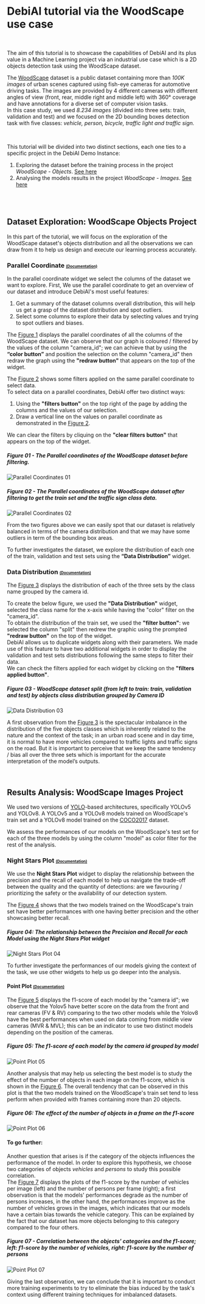 # DebiAI tutorial via the WoodScape use case

<br>

The aim of this tutorial is to showcase the capabilities of DebiAI and its plus value in a Machine Learning project via an industrial use case which is a 2D objects detection task using the WoodScape dataset.


The [WoodScape](https://woodscape.valeo.com/woodscape/) dataset is a public dataset containing more than *100K images* of urban scenes captured using fish-eye cameras for automotive driving tasks. The images are provided by 4 different cameras with different angles of view (front, rear, middle right and middle left) with 360° coverage and have annotations for a diverse set of computer vision tasks.
<br>
In this case study, we used *8.234 images* (divided into three sets: train, validation and test) and we focused on the 2D bounding boxes detection task with five classes: *vehicle, person, bicycle, traffic light and traffic sign.*

<br>

This tutorial will be divided into two distinct sections, each one ties to a specific project in the DebiAI Demo Instance:

1. Exploring the dataset before the training process in the project *WoodScape - Objects*. [See here](#dataset-exploration)
2. Analysing the models results in the project *WoodScape - Images*. [See here](#results-analysis)

<br>
<br>

## Dataset Exploration: WoodScape Objects Project

In this part of the tutorial, we will focus on the exploration of the WoodScape dataset's objects distribution and all the observations we can draw from it to help us design and execute our learning process accurately.


### Parallel Coordinate <font size="1">[(Documentation)](https://debiai.irt-systemx.fr/dashboard/widgets/1_parallel_coordinates/) </font>
In the parallel coordinate widget we select the columns of the dataset we want to explore.
First, We use the parallel coordinate to get an overview of our dataset and introduce DebiAI's most useful features: <br>
1. Get a summary of the dataset columns overall distribution, this will help us get a grasp of the dataset distribution and spot outliers.
2. Select some columns to explore their data by selecting values and trying to spot outliers and biases. 

The [Figure 1](#figure-01---the-parallel-coordinates-of-the-woodscape-dataset-before-filtering) displays the parallel coordinates of all the columns of the WoodScape dataset. We can observe that our graph is coloured / filtered by the values of the column "camera_id"; we can achieve that by using the **“color button”** and position the selection on the column "camera_id" then redraw the graph using the **"redraw button"** that appears on the top of the widget. 

The [Figure 2](#figure-02---the-parallel-coordinates-of-the-woodscape-dataset-after-filtering-to-get-the-train-set-and-the-traffic-sign-class-data) shows some filters applied on the same parallel coordinate to select data. 
<br>
To select data on a parallel coordinates, DebiAI offer two distinct ways:
1. Using the **"filters button"** on the top right of the page by adding the columns and the values of our selection. 
2. Draw a vertical line on the values on parallel coordinate as demonstrated in the [Figure 2](#figure-02---the-parallel-coordinates-of-the-woodscape-dataset-after-filtering-to-get-the-train-set-and-the-traffic-sign-class-data).

We can clear the filters by cliquing on the **"clear filters button"** that appears on the top of the widget.

##### Figure 01 - The Parallel coordinates of the WoodScape dataset before filtering. 
![Parallel Coordinates 01](./images/01_Parallel_Coordinates.png)
##### Figure 02 - The Parallel coordinates of the WoodScape dataset after filtering to get the train set and the traffic sign class data.
![Parallel Coordinates 02](./images/02_Parallel_Coordinates.png)

From the two figures above we can easily spot that our dataset is relatively balanced in terms of the camera distribution and that we may have some outliers in term of the bounding box areas.

To further investigates the dataset, we explore the distribution of each one of the train, validation and test sets using the **“Data Distribution”** widget.


### Data Distribution <font size="1"> [(Documentation)](https://debiai.irt-systemx.fr/dashboard/widgets/1_parallel_coordinates/) </font>
The [Figure 3](#figure-03---woodscape-dataset-split-from-left-to-train-train-validation-and-test-by-objects-class-distribution-grouped-by-camera-id) displays the distribution of each of the three sets by the class name grouped by the camera id. 

To create the below figure, we used the **"Data Distribution"** widget, selected the class name for the x-axis while having the "color" filter on the "camera_id". 
<br>
To obtain the distribution of the train set, we used the **"filter button"**: we selected the column "split" then redrew the graphic using the prompted **"redraw button"** on the top of the widget.
<br>
DebiAI allows us to duplicate widgets along with their parameters. We made use of this feature to have two additional widgets in order to display the validation and test sets distributions following the same steps to filter their data.
<br>
We can check the filters applied for each widget by clicking on the **"filters applied button"**.

##### Figure 03 - WoodScape dataset split (from left to train: train, validation and test) by objects class distribution grouped by Camera ID
![Data Distribution 03](./images/03_Data_Distribution.png)

A first observation from the [Figure 3](#figure-03---woodscape-dataset-split-from-left-to-train-train-validation-and-test-by-objects-class-distribution-grouped-by-camera-id) is the spectacular imbalance in the distribution of the five objects classes which is inherently related to the nature and the context of the task; in an urban road scene and in day time, it is normal to have more vehicles compared to traffic lights and traffic signs on the road. But it is important to perceive that we keep the same tendency / bias all over the three sets which is important for the accurate interpretation of the model’s outputs. <!-- The proportion of objects is more like homogenous across the four cameras in the three sets. -->

<br>

## Results Analysis: WoodScape Images Project
We used two versions of [YOLO](https://arxiv.org/abs/1506.02640)-based architectures, specifically YOLOv5 and YOLOv8. A YOLOv5 and a YOLOv8 models trained on WoodScape's train set and a YOLOv8 model trained on the [COCO2017](https://arxiv.org/abs/1405.0312) dataset.

We assess the performances of our models on the WoodScape's test set for each of the three models by using the column "model" as color filter for the rest of the analysis.


### Night Stars Plot <font size="1"> [(Documentation)](https://debiai.irt-systemx.fr/dashboard/widgets/night_stars_plot/) </font>
We use the **Night Stars Plot** widget to display the relationship between the precision and the recall of each model to help us navigate the trade-off between the quality and the quantity of detections: are we favouring / prioritizing the safety or the availability of our detection system.

The [Figure 4](#figure-05-the-relationship-between-the-precision-and-recall-for-each-model-using-the-night-stars-plot-widget) shows that the two models trained on the WoodScape's train set have better performances with one having better precision and the other showcasing better recall.

##### Figure 04: The relationship between the Precision and Recall for each Model using the Night Stars Plot widget
![Night Stars Plot 04](./images/05_Night_Stars_Plot.png)

To further investigate the performances of our models giving the context of the task, we use other widgets to help us go deeper into the analysis.


#### Point Plot <font size="1"> [(Documentation)](https://debiai.irt-systemx.fr/dashboard/widgets/3_point_plot/)</font>
The [Figure 5](#figure-05-the-f1-score-of-each-model-by-the-camera-id-grouped-by-model) displays the f1-score of each model by the "camera id"; we observe that the Yolov5 have better score on the data from the front and rear cameras (FV & RV) comparing to the two other models while the Yolov8 have the best performances when used on data coming from middle view cameras (MVR & MVL); this can be an indicator to use two distinct models depending on the position of the cameras. 

##### Figure 05: The f1-score of each model by the camera id grouped by model
![Point Plot 05](./images/06_Point_Plot_f1-score.png)

Another analysis that may help us selecting the best model is to study the effect of the number of objects in each image on the f1-score, which is shown in the [Figure 6](#figure-06-the-effect-of-the-number-of-objects-in-a-frame-on-the-f1-score). The overall tendency that can be observed in this plot is that the two models trained on the WoodScape's train set tend to less perform when provided with frames containing more than 20 objects.

##### Figure 06: The effect of the number of objects in a frame on the f1-score
![Point Plot 06](./images/07_Point_Plot_f1-score_nb-objects.png)


#### To go further:
Another question that arises is if the category of the objects influences the performance of the model. In order to explore this hypothesis, we choose two categories of objects *vehicles* and *persons* to study this possible correlation. <br>
The [Figure 7](#figure-07---correlation-between-the-objects-categories-and-the-f1-score-left-f1-score-by-the-number-of-vehicles-right-f1-score-by-the-number-of-persons) displays the plots of the f1-score by the number of vehicles per image (left) and the number of persons per frame (right); a first observation is that the models' performances degrade as the number of persons increases, in the other hand, the performances improve as the number of vehicles grows in the images, which indicates that our models have a certain bias towards the vehicle category. This can be explained by the fact that our dataset has more objects belonging to this category compared to the four others.

##### Figure 07 - Correlation between the objects' categories and the f1-score; left: f1-score by the number of vehicles, right: f1-score by the number of persons
![Point Plot 07](./images/08_Point_Plot_f1-score_nb-vehicles_vs_f1-score_nb_persons.png)

Giving the last observation, we can conclude that it is important to conduct more training experiments to try to eliminate the bias induced by the task's context using different training techniques for imbalanced datasets.